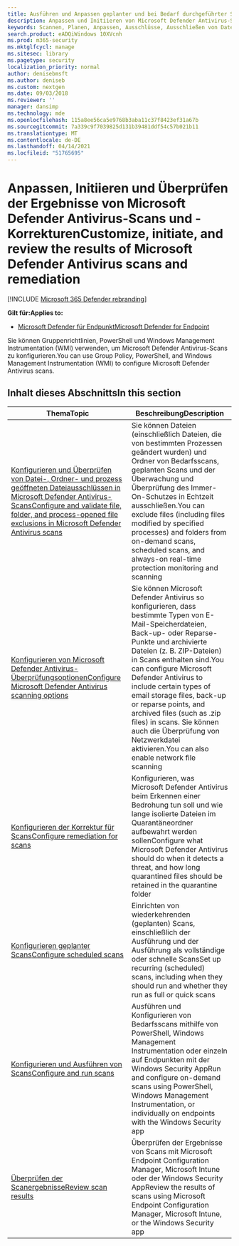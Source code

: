```yaml
---
title: Ausführen und Anpassen geplanter und bei Bedarf durchgeführter Scans
description: Anpassen und Initiieren von Microsoft Defender Antivirus-Scans auf Endpunkten im gesamten Netzwerk.
keywords: Scannen, Planen, Anpassen, Ausschlüsse, Ausschließen von Dateien, Korrektur, Scanergebnisse, Quarantäne, Bedrohung entfernen, Schnellscan, vollständige Überprüfung, Microsoft Defender Antivirus
search.product: eADQiWindows 10XVcnh
ms.prod: m365-security
ms.mktglfcycl: manage
ms.sitesec: library
ms.pagetype: security
localization_priority: normal
author: denisebmsft
ms.author: deniseb
ms.custom: nextgen
ms.date: 09/03/2018
ms.reviewer: ''
manager: dansimp
ms.technology: mde
ms.openlocfilehash: 115a8ee56ca5e9768b3aba11c37f8423ef31a67b
ms.sourcegitcommit: 7a339c9f7039825d131b39481ddf54c57b021b11
ms.translationtype: MT
ms.contentlocale: de-DE
ms.lasthandoff: 04/14/2021
ms.locfileid: "51765695"
---
```

# <a name="customize-initiate-and-review-the-results-of-microsoft-defender-antivirus-scans-and-remediation"></a><span data-ttu-id="46b18-104">Anpassen, Initiieren und Überprüfen der Ergebnisse von Microsoft Defender Antivirus-Scans und -Korrekturen</span><span class="sxs-lookup"><span data-stu-id="46b18-104">Customize, initiate, and review the results of Microsoft Defender Antivirus scans and remediation</span></span>

[!INCLUDE [Microsoft 365 Defender rebranding](../../includes/microsoft-defender.md)]


<span data-ttu-id="46b18-105">**Gilt für:**</span><span class="sxs-lookup"><span data-stu-id="46b18-105">**Applies to:**</span></span>

- [<span data-ttu-id="46b18-106">Microsoft Defender für Endpunkt</span><span class="sxs-lookup"><span data-stu-id="46b18-106">Microsoft Defender for Endpoint</span></span>](/microsoft-365/security/defender-endpoint/)

<span data-ttu-id="46b18-107">Sie können Gruppenrichtlinien, PowerShell und Windows Management Instrumentation (WMI) verwenden, um Microsoft Defender Antivirus-Scans zu konfigurieren.</span><span class="sxs-lookup"><span data-stu-id="46b18-107">You can use Group Policy, PowerShell, and Windows Management Instrumentation (WMI) to configure Microsoft Defender Antivirus scans.</span></span> 

## <a name="in-this-section"></a><span data-ttu-id="46b18-108">Inhalt dieses Abschnitts</span><span class="sxs-lookup"><span data-stu-id="46b18-108">In this section</span></span>

<span data-ttu-id="46b18-109">Thema</span><span class="sxs-lookup"><span data-stu-id="46b18-109">Topic</span></span> | <span data-ttu-id="46b18-110">Beschreibung</span><span class="sxs-lookup"><span data-stu-id="46b18-110">Description</span></span>
---|---
[<span data-ttu-id="46b18-111">Konfigurieren und Überprüfen von Datei-, Ordner- und prozess geöffneten Dateiausschlüssen in Microsoft Defender Antivirus-Scans</span><span class="sxs-lookup"><span data-stu-id="46b18-111">Configure and validate file, folder, and process-opened file exclusions in Microsoft Defender Antivirus scans</span></span>](configure-exclusions-microsoft-defender-antivirus.md) | <span data-ttu-id="46b18-112">Sie können Dateien (einschließlich Dateien, die von bestimmten Prozessen geändert wurden) und Ordner von Bedarfsscans, geplanten Scans und der Überwachung und Überprüfung des Immer-On-Schutzes in Echtzeit ausschließen.</span><span class="sxs-lookup"><span data-stu-id="46b18-112">You can exclude files (including files modified by specified processes) and folders from on-demand scans, scheduled scans, and always-on real-time protection monitoring and scanning</span></span>
[<span data-ttu-id="46b18-113">Konfigurieren von Microsoft Defender Antivirus-Überprüfungsoptionen</span><span class="sxs-lookup"><span data-stu-id="46b18-113">Configure Microsoft Defender Antivirus scanning options</span></span>](configure-advanced-scan-types-microsoft-defender-antivirus.md) | <span data-ttu-id="46b18-114">Sie können Microsoft Defender Antivirus so konfigurieren, dass bestimmte Typen von E-Mail-Speicherdateien, Back-up- oder Reparse-Punkte und archivierte Dateien (z. B. ZIP-Dateien) in Scans enthalten sind.</span><span class="sxs-lookup"><span data-stu-id="46b18-114">You can configure Microsoft Defender Antivirus to include certain types of email storage files, back-up or reparse points, and archived files (such as .zip files) in scans.</span></span> <span data-ttu-id="46b18-115">Sie können auch die Überprüfung von Netzwerkdatei aktivieren.</span><span class="sxs-lookup"><span data-stu-id="46b18-115">You can also enable network file scanning</span></span>
[<span data-ttu-id="46b18-116">Konfigurieren der Korrektur für Scans</span><span class="sxs-lookup"><span data-stu-id="46b18-116">Configure remediation for scans</span></span>](configure-remediation-microsoft-defender-antivirus.md) | <span data-ttu-id="46b18-117">Konfigurieren, was Microsoft Defender Antivirus beim Erkennen einer Bedrohung tun soll und wie lange isolierte Dateien im Quarantäneordner aufbewahrt werden sollen</span><span class="sxs-lookup"><span data-stu-id="46b18-117">Configure what Microsoft Defender Antivirus should do when it detects a threat, and how long quarantined files should be retained in the quarantine folder</span></span>
[<span data-ttu-id="46b18-118">Konfigurieren geplanter Scans</span><span class="sxs-lookup"><span data-stu-id="46b18-118">Configure scheduled scans</span></span>](scheduled-catch-up-scans-microsoft-defender-antivirus.md) | <span data-ttu-id="46b18-119">Einrichten von wiederkehrenden (geplanten) Scans, einschließlich der Ausführung und der Ausführung als vollständige oder schnelle Scans</span><span class="sxs-lookup"><span data-stu-id="46b18-119">Set up recurring (scheduled) scans, including when they should run and whether they run as full or quick scans</span></span>
[<span data-ttu-id="46b18-120">Konfigurieren und Ausführen von Scans</span><span class="sxs-lookup"><span data-stu-id="46b18-120">Configure and run scans</span></span>](run-scan-microsoft-defender-antivirus.md) | <span data-ttu-id="46b18-121">Ausführen und Konfigurieren von Bedarfsscans mithilfe von PowerShell, Windows Management Instrumentation oder einzeln auf Endpunkten mit der Windows Security App</span><span class="sxs-lookup"><span data-stu-id="46b18-121">Run and configure on-demand scans using PowerShell, Windows Management Instrumentation, or individually on endpoints with the Windows Security app</span></span>
[<span data-ttu-id="46b18-122">Überprüfen der Scanergebnisse</span><span class="sxs-lookup"><span data-stu-id="46b18-122">Review scan results</span></span>](review-scan-results-microsoft-defender-antivirus.md) | <span data-ttu-id="46b18-123">Überprüfen der Ergebnisse von Scans mit Microsoft Endpoint Configuration Manager, Microsoft Intune oder der Windows Security App</span><span class="sxs-lookup"><span data-stu-id="46b18-123">Review the results of scans using  Microsoft Endpoint Configuration Manager, Microsoft Intune, or the Windows Security app</span></span>